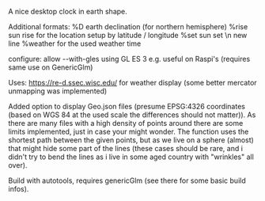 A nice desktop clock in earth shape.

Additional formats:
%D earth declination (for northern hemisphere)
%rise sun rise for the location setup by latitude / longitude
%set sun set
\n new line
%weather for the used weather time

configure:
     allow --with-gles using GL ES 3 e.g. useful on Raspi's (requires same use on GenericGlm)

Uses: https://re-d.ssec.wisc.edu/ for weather display
(some better mercator unmapping was implemented)

Added option to display Geo.json files (presume EPSG:4326 coordinates (based on WGS 84 at the used scale the differences should not matter)).
As there are many files with a high density of points around there are some limits implemented, just in case your might wonder.
The function uses the shortest path between the given points,
but as we live on a sphere (almost) that might hide some part of the lines (these cases should be rare,
and i didn't try to bend the lines as i live in some aged country with "wrinkles" all over).

Build with autotools, requires genericGlm (see there for some basic build infos).

